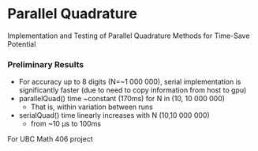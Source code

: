 # Parallel Quadrature
Implementation and Testing of Parallel Quadrature Methods for Time-Save Potential

### Preliminary Results
- For accuracy up to 8 digits (N=~1 000 000), serial implementation is significantly faster (due to need to copy information from host to gpu)
- parallelQuad() time ~constant (170ms) for N in (10, 10 000 000)
  - That is, within variation between runs
- serialQuad() time linearly increases with N (10,10 000 000)
  - from ~10 μs to 100ms




For UBC Math 406 project
